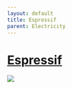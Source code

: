 ```yaml
---
layout: default
title: Espressif
parent: Electricity
---
```


# [Espressif](https://www.espressif.com)

![](https://csa-iot.org/wp-content/uploads/2021/12/Espressif_Logo_RGB_EN_02.png)